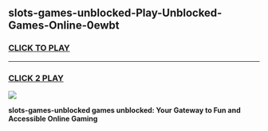 
## slots-games-unblocked-Play-Unblocked-Games-Online-0ewbt
<h3>
<a href="https://premium76.site?title=slots-games-unblocked&ref=25A">CLICK TO PLAY</a></h3>
<hr>

<h3>
<a href="https://premium76.site?title=slots-games-unblocked&ref=25A">CLICK 2 PLAY</a>
  
</h3>

<a href="https://premium76.site?title=slots-games-unblocked&ref=25A"><img src="https://clearcache.store/games.png"></a>


**slots-games-unblocked games unblocked: Your Gateway to Fun and Accessible Online Gaming**
